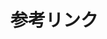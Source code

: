 <!--
title: Slackのstatusをtaskerを使って自分の居場所によって自動変更する
date:  2017-04-17 12:00
categories: [slack,tasker]
-->


<!-- more -->

# 参考リンク
